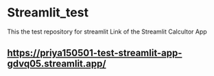 # Streamlit_test
This the test repository for streamlit
Link of the Streamlit Calcultor App
## https://priya150501-test-streamlit-app-gdvq05.streamlit.app/
